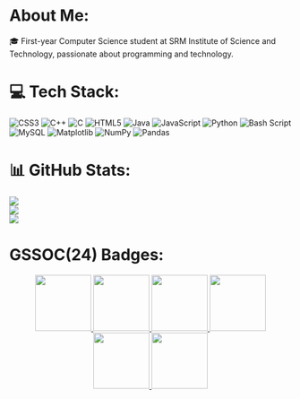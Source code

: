 # About Me:
🎓 First-year Computer Science student at SRM Institute of Science and Technology, passionate about programming and technology.

# 💻 Tech Stack:
![CSS3](https://img.shields.io/badge/css3-%231572B6.svg?style=for-the-badge&logo=css3&logoColor=white) ![C++](https://img.shields.io/badge/c++-%2300599C.svg?style=for-the-badge&logo=c%2B%2B&logoColor=white) ![C](https://img.shields.io/badge/c-%2300599C.svg?style=for-the-badge&logo=c&logoColor=white) ![HTML5](https://img.shields.io/badge/html5-%23E34F26.svg?style=for-the-badge&logo=html5&logoColor=white) ![Java](https://img.shields.io/badge/java-%23ED8B00.svg?style=for-the-badge&logo=openjdk&logoColor=white) ![JavaScript](https://img.shields.io/badge/javascript-%23323330.svg?style=for-the-badge&logo=javascript&logoColor=%23F7DF1E) ![Python](https://img.shields.io/badge/python-3670A0?style=for-the-badge&logo=python&logoColor=ffdd54) ![Bash Script](https://img.shields.io/badge/bash_script-%23121011.svg?style=for-the-badge&logo=gnu-bash&logoColor=white) ![MySQL](https://img.shields.io/badge/mysql-4479A1.svg?style=for-the-badge&logo=mysql&logoColor=white) ![Matplotlib](https://img.shields.io/badge/Matplotlib-%23ffffff.svg?style=for-the-badge&logo=Matplotlib&logoColor=black) ![NumPy](https://img.shields.io/badge/numpy-%23013243.svg?style=for-the-badge&logo=numpy&logoColor=white) ![Pandas](https://img.shields.io/badge/pandas-%23150458.svg?style=for-the-badge&logo=pandas&logoColor=white)
# 📊 GitHub Stats:
![](https://github-readme-stats.vercel.app/api?username=atharvpatil18&theme=dark&hide_border=false&include_all_commits=true&count_private=false)<br/>
![](https://github-readme-streak-stats.herokuapp.com/?user=atharvpatil18&theme=dark&hide_border=false)<br/>
![](https://github-readme-stats.vercel.app/api/top-langs/?username=atharvpatil18&theme=dark&hide_border=false&include_all_commits=true&count_private=false&layout=compact)

# GSSOC(24) Badges:
<div style='display:flex; align-items:center; gap: 10px;' align='center'><a href="https://gssoc.girlscript.tech/leaderboard">
<img src="https://raw.githubusercontent.com/GSSoC24/Postman-Challenge/main/docs/assets/Postman%20White.png" width="100px" height=100px" />
<img src="https://raw.githubusercontent.com/GSSoC24/Postman-Challenge/main/docs/assets/1.png" width="100px" height=100px" />
<img src="https://raw.githubusercontent.com/GSSoC24/Postman-Challenge/main/docs/assets/2.png" width="100px" height=100px" />
<img src="https://raw.githubusercontent.com/GSSoC24/Postman-Challenge/main/docs/assets/3.png" width="100px" height=100px" />
<img src="https://raw.githubusercontent.com/GSSoC24/Postman-Challenge/main/docs/assets/4.png" width="100px" height=100px" />
<img src="https://raw.githubusercontent.com/GSSoC24/Postman-Challenge/main/docs/assets/5.png" width="100px" height=100px" />



